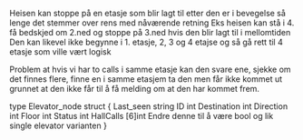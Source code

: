 Heisen kan stoppe på en etasje som blir lagt til etter den er i bevegelse så lenge det stemmer over rens med nåværende retning
Eks heisen kan stå i 4. få bedskjed om 2.ned og stoppe på 3.ned hvis den blir lagt til i mellomtiden
Den kan likevel ikke begynne i 1. etasje, 2, 3 og 4 etajse og så gå rett til 4 etasje som ville vært logisk

Problem at hvis vi har to calls i samme etasje kan den svare ene, sjekke om det finnes flere, finne en i samme etasjem ta den men får ikke kommet ut grunnet at
den ikke får til å få melding om at den har kommet frem.

type Elevator_node struct {
	Last_seen   string
	ID          int
	Destination int
	Direction   int
	Floor       int
	Status      int
	HallCalls   [6]int Endre denne til å være bool og lik single elevator varianten
}